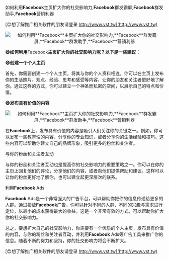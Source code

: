 如何利用**Facebook**主页扩大你的社交影响力,**Facebook**群发霸屏,**Facebook**群发助手,**Facebook**营销利器

[😍想了解推广相关软件的朋友请登录 http://www.vst.tw](http://www.vst.tw)

 <center><img src="https://vst.tw/MP4/tuiguang/png/3.png" alt="如何利用**Facebook**主页扩大你的社交影响力,**Facebook**群发霸屏,**Facebook**群发助手,**Facebook**营销利器"></center>

**😄如何利用**Facebook**主页扩大你的社交影响力呢？以下是一些建议：**

**😄创建一个个人主页**

首先，你需要创建一个个人主页，将其与你的个人资料相连。你可以在主页上发布你的生活照片、观点、经验、思考和感受等内容，让你的朋友和关注者更好地了解你。通过这样的方式，你可以建立一个神圣而私密的空间，以展示自己的特点和价值。

**😄发布具有价值的内容**

 <center><img src="https://vst.tw/MP4/tuiguang/png/8.png" alt="如何利用**Facebook**主页扩大你的社交影响力,**Facebook**群发霸屏,**Facebook**群发助手,**Facebook**营销利器"></center>

在**Facebook**上，发布具有价值的内容是吸引人们关注你的关键之一。例如，你可以发布一些教育性的内容，分享你的专业知识，或者分享你的生活经验和技巧。这些内容可以帮助你建立自己的品牌形象，吸引更多的粉丝和关注者。

与你的粉丝和关注者互动

与你的粉丝和关注者互动也是提高你的社交影响力的重要策略之一。你可以在你的主页上回复他们的评论，分享他们的内容，或者向他们提供帮助和建议。这样可以让你的粉丝更好地了解你，也可以建立起更深层次的联系。

利用**Facebook** Ads

**Facebook** Ads是一个非常强大的广告平台，可以帮助你把你的信息传递给更多的人群。通过投放**Facebook**广告，你可以针对不同的人群、不同的兴趣与需求进行定位，以最小的成本获得最大的收益。这是一个非常有效的方式，可以帮助你扩大你的社交影响力。

总之，要想扩大自己的社交影响力，你需要有一个优质的个人主页，发布具有价值的内容，与你的粉丝和关注者互动，并利用**Facebook** Ads等广告工具来推广你的信息。随着不断的努力和坚持，你的社交影响力将会不断扩大。

[😍想了解推广相关软件的朋友请登录 http://www.vst.tw](http://www.vst.tw)



